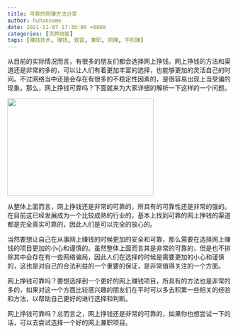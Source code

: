 ```yaml
---
title: 可靠的网赚方法分享
author: huhansome
date: 2021-11-07 17:38:00 +0800
categories: [流弊技能]
tags: [赚钱技术, 赚钱, 致富, 兼职, 网赚, 手机赚]
---
```



从目前的实际情况而言，有很多的朋友们都会选择网上挣钱。网上挣钱的方法和渠道还是非常的多的，可以让人们有着更加丰富的选择，也能够更加的灵活自己的时间。不过网络当中还是会存在有很多的不稳定性因素的，是很容易出现上当受骗的现象。那么，网上挣钱可靠吗？下面就来为大家详细的解析一下这样的一个问题。

<img src="http://www.jinduoxia.com.cn/d/file/2020-02-28/4b6fd9dfd737ac6189e7a1113280d79b.jpg" style="width: 330px; height: 220px;"/>

从整体上面而言，网上挣钱还是非常的可靠的，所具有的可靠性还是非常的强的。在目前这已经发展成为一个比较成熟的行业的，基本上找到可靠的网上挣钱的渠道都是完全真实可靠的，因此人们是可以完全的放心的。

当然要想让自己在从事网上赚钱的时候更加的安全和可靠，那么需要在选择网上赚钱的项目更加的小心和谨慎的。虽然整体上面而言其是非常的可靠的，但是也不排除其中会存在有一些网络骗局，因此人们在选择的时候是需要更加的小心和谨慎的，这也是对自己的合法利益的一个重要的保证，是非常值得关注的一个方面。

网上挣钱可靠吗？要想选择到一个更好的网上赚钱项目，所具有的方法也是非常的多的，如果对这一个方面比较感兴趣的朋友们在平时可以多去积累一些相关的经验和方法，以帮助自己更好的进行选择和判断。

网上挣钱可靠吗？总而言之，网上挣钱还是非常的可靠的，如果你也想尝试一下的话，可以去尝试选择一个好的网上兼职项目。
